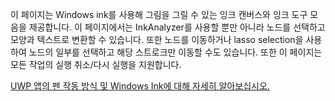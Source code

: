 ﻿이 페이지는 Windows ink를 사용해 그림을 그릴 수 있는 잉크 캔버스와 잉크 도구 모음을 제공합니다.
이 페이지에서는 InkAnalyzer를 사용할 뿐만 아니라 노드를 선택하고 모양과 텍스트로 변환할 수 있습니다. 또한 노드를 이동하거나 lasso selection을 사용하여 노드의 일부를 선택하고 해당 스트로크만 이동할 수도 있습니다. 또한 이 페이지는 모든 작업의 ​​실행 취소/다시 실행을 지원합니다.
 
[UWP 앱의 펜 작동 방식 및 Windows Ink에 대해 자세히 알아보십시오.](https://docs.microsoft.com//windows/uwp/design/input/pen-and-stylus-interactions)
